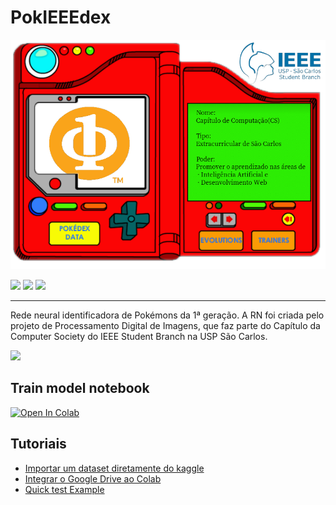 # PokIEEEdex

![](examples/capa.png)

![](https://img.shields.io/badge/python-%231C3B56.svg?&style=for-the-badge&logo=python&logoColor=%23FFD343)
![](https://img.shields.io/badge/tensorflow-%23425066.svg?&style=for-the-badge&logo=tensorflow&logoColor=%23FF6F00)
![](https://img.shields.io/badge/student%20branch%20USP%20São%20Carlos-%2300629b.svg?&style=for-the-badge&logo=ieee&logoColor=%23FFF)

---
Rede neural identificadora de Pokémons da 1ª geração. A RN foi criada pelo projeto de Processamento Digital de Imagens, que faz parte do Capítulo da Computer Society do IEEE Student Branch na USP São Carlos.

![](examples/pokemon%20discord.gif)
## Train model notebook
<a href="https://colab.research.google.com/github/AllanKamimura/AI/blob/master/image/classification/pokemon/final_train.ipynb" target="_parent"><img src="https://colab.research.google.com/assets/colab-badge.svg" alt="Open In Colab"/></a>
## Tutoriais
- [Importar um dataset diretamente do kaggle](tutoriais/dataset_kaggle.md)
- [Integrar o Google Drive ao Colab](tutoriais/Dataset_Drive.md)
- [Quick test Example](tutoriais/example.md)
